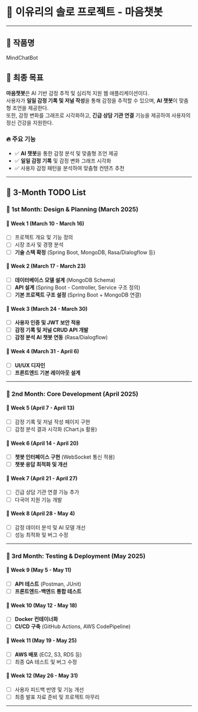# 📝 이유리의 솔로 프로젝트 - 마음챗봇  

---

## 📌 작품명  
MindChatBot

## 🎯 최종 목표  

**마음챗봇**은 AI 기반 감정 추적 및 심리적 지원 웹 애플리케이션이다.  
사용자가 **일일 감정 기록 및 저널 작성**을 통해 감정을 추적할 수 있으며, **AI 챗봇**이 맞춤형 조언을 제공한다.  
또한, 감정 변화를 그래프로 시각화하고, **긴급 상담 기관 연결** 기능을 제공하여 사용자의 정신 건강을 지원한다.  

### 🔥 주요 기능  
- ✅ **AI 챗봇**을 통한 감정 분석 및 맞춤형 조언 제공  
- ✅ **일일 감정 기록** 및 감정 변화 그래프 시각화  
- ✅ 사용자 감정 패턴을 분석하여 맞춤형 컨텐츠 추천
---

## 📅 3-Month TODO List  

### 📌 1st Month: **Design & Planning (March 2025)**  

#### 📆 **Week 1 (March 10 - March 16)**  
- [ ] 프로젝트 개요 및 기능 정의  
- [ ] 시장 조사 및 경쟁 분석  
- [ ] **기술 스택 확정** (Spring Boot, MongoDB, Rasa/Dialogflow 등)  

#### 📆 **Week 2 (March 17 - March 23)**  
- [ ] **데이터베이스 모델 설계** (MongoDB Schema)  
- [ ] **API 설계** (Spring Boot - Controller, Service 구조 정의)  
- [ ] **기본 프로젝트 구조 설정** (Spring Boot + MongoDB 연결)  

#### 📆 **Week 3 (March 24 - March 30)**  
- [ ] **사용자 인증 및 JWT 보안 적용**  
- [ ] **감정 기록 및 저널 CRUD API 개발**  
- [ ] **감정 분석 AI 챗봇 연동** (Rasa/Dialogflow)  

#### 📆 **Week 4 (March 31 - April 6)**  
- [ ] **UI/UX 디자인** 
- [ ] **프론트엔드 기본 레이아웃 설계**  

---

### 🚀 2nd Month: **Core Development (April 2025)**  

#### 📆 **Week 5 (April 7 - April 13)**  
- [ ] 감정 기록 및 저널 작성 페이지 구현  
- [ ] 감정 분석 결과 시각화 (Chart.js 활용)  

#### 📆 **Week 6 (April 14 - April 20)**  
- [ ] **챗봇 인터페이스 구현** (WebSocket 통신 적용)  
- [ ] **챗봇 응답 최적화 및 개선**  

#### 📆 **Week 7 (April 21 - April 27)**  
- [ ] 긴급 상담 기관 연결 기능 추가  
- [ ] 다국어 지원 기능 개발  

#### 📆 **Week 8 (April 28 - May 4)**  
- [ ] 감정 데이터 분석 및 AI 모델 개선  
- [ ] 성능 최적화 및 버그 수정  

---

### 🚀 3rd Month: **Testing & Deployment (May 2025)**  

#### 📆 **Week 9 (May 5 - May 11)**  
- [ ] **API 테스트** (Postman, JUnit)  
- [ ] **프론트엔드-백엔드 통합 테스트**  

#### 📆 **Week 10 (May 12 - May 18)**  
- [ ] **Docker 컨테이너화**  
- [ ] **CI/CD 구축** (GitHub Actions, AWS CodePipeline)  

#### 📆 **Week 11 (May 19 - May 25)**  
- [ ] **AWS 배포** (EC2, S3, RDS 등)  
- [ ] 최종 QA 테스트 및 버그 수정  

#### 📆 **Week 12 (May 26 - May 31)**  
- [ ] 사용자 피드백 반영 및 기능 개선  
- [ ] 최종 발표 자료 준비 및 프로젝트 마무리  

---
